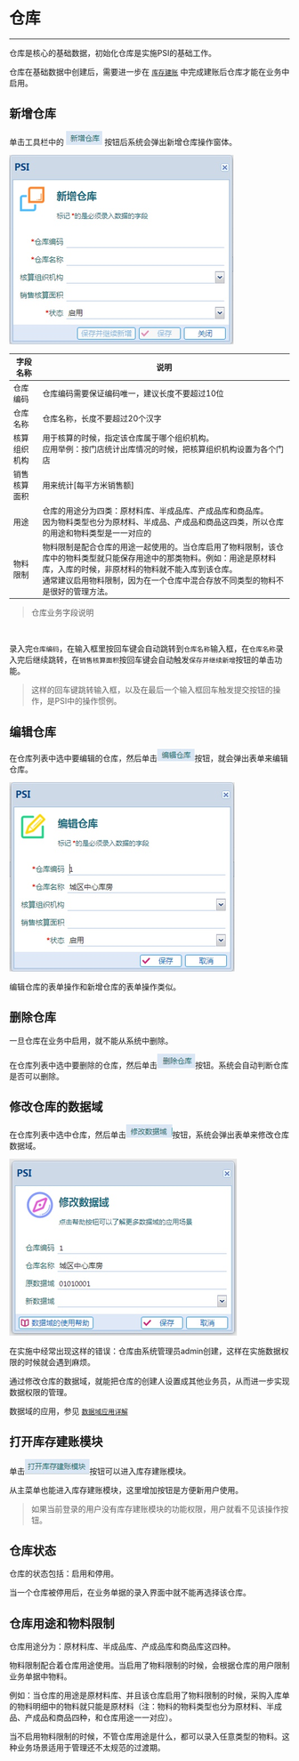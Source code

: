 # 仓库

---

仓库是核心的基础数据，初始化仓库是实施PSI的基础工作。

仓库在基础数据中创建后，需要进一步在 [`库存建账`](02-06.md) 中完成建账后仓库才能在业务中启用。

## 新增仓库

单击工具栏中的 ![](../assets/0205/02-05-01.jpg) 按钮后系统会弹出新增仓库操作窗体。

![](../assets/0205/02-05-02.jpg)

| 字段名称  | 说明           |
| -------- |-------------|
| 仓库编码  | 仓库编码需要保证编码唯一，建议长度不要超过10位 |
| 仓库名称  | 仓库名称，长度不要超过20个汉字      |
| 核算组织机构  | 用于核算的时候，指定该仓库属于哪个组织机构。<br/>应用举例：按门店统计出库情况的时候，把核算组织机构设置为各个门店      |
| 销售核算面积  | 用来统计[每平方米销售额]     |
|用途|仓库的用途分为四类：原材料库、半成品库、产成品库和商品库。<br/>因为物料类型也分为原材料、半成品、产成品和商品这四类，所以仓库的用途和物料类型是一一对应的|
|物料限制|物料限制是配合仓库的用途一起使用的。当仓库启用了物料限制，该仓库中的物料类型就只能保存用途中的那类物料。例如：用途是原材料库，入库的时候，非原材料的物料就不能入库到该仓库。<br/>通常建议启用物料限制，因为在一个仓库中混合存放不同类型的物料不是很好的管理方法。|

>仓库业务字段说明

<br /> 

录入完`仓库编码`，在输入框里按回车键会自动跳转到`仓库名称`输入框，在`仓库名称`录入完后继续跳转，在`销售核算面积`按回车键会自动触发`保存并继续新增`按钮的单击功能。

>这样的回车键跳转输入框，以及在最后一个输入框回车触发提交按钮的操作，是PSI中的操作惯例。

## 编辑仓库

在仓库列表中选中要编辑的仓库，然后单击![](../assets/0205/02-05-03.jpg)按钮，就会弹出表单来编辑仓库。

![](../assets/0205/02-05-08.jpg)

编辑仓库的表单操作和新增仓库的表单操作类似。

## 删除仓库

一旦仓库在业务中启用，就不能从系统中删除。

在仓库列表中选中要删除的仓库，然后单击![](../assets/0205/02-05-04.jpg)按钮。系统会自动判断仓库是否可以删除。

## 修改仓库的数据域

在仓库列表中选中仓库，然后单击![](../assets/0205/02-05-05.jpg)按钮，系统会弹出表单来修改仓库数据域。

![](../assets/0205/02-05-06.jpg)

在实施中经常出现这样的错误：仓库由系统管理员admin创建，这样在实施数据权限的时候就会遇到麻烦。

通过修改仓库的数据域，就能把仓库的创建人设置成其他业务员，从而进一步实现数据权限的管理。

数据域的应用，参见 [`数据域应用详解`](05.md)

## 打开库存建账模块

单击![](../assets/0205/02-05-07.jpg)按钮可以进入库存建账模块。

从主菜单也能进入库存建账模块，这里增加按钮是方便新用户使用。

>如果当前登录的用户没有库存建账模块的功能权限，用户就看不见该操作按钮。

## 仓库状态

仓库的状态包括：启用和停用。

当一个仓库被停用后，在业务单据的录入界面中就不能再选择该仓库。


## 仓库用途和物料限制

仓库用途分为：原材料库、半成品库、产成品库和商品库这四种。

物料限制配合着仓库用途使用。当启用了物料限制的时候，会根据仓库的用户限制业务单据中物料。

例如：当仓库的用途是原材料库、并且该仓库启用了物料限制的时候，采购入库单的物料明细中的物料就只能是原材料（注：物料的物料类型也分为原材料、半成品、产成品和商品四种，和仓库用途一一对应）。

当不启用物料限制的时候，不管仓库用途是什么，都可以录入任意类型的物料。这种业务场景适用于管理还不太规范的过渡期。
